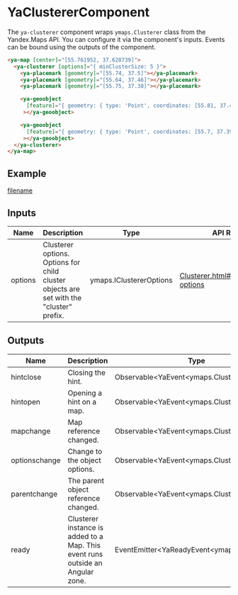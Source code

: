 # YaClustererComponent


The `ya-clusterer` component wraps `ymaps.Clusterer` class from the Yandex.Maps API.
You can configure it via the component's inputs.
Events can be bound using the outputs of the component.



```html
<ya-map [center]="[55.761952, 37.620739]">
  <ya-clusterer [options]="{ minClusterSize: 5 }">
    <ya-placemark [geometry]="[55.74, 37.5]"></ya-placemark>
    <ya-placemark [geometry]="[55.64, 37.46]"></ya-placemark>
    <ya-placemark [geometry]="[55.75, 37.38]"></ya-placemark>

    <ya-geoobject
      [feature]="{ geometry: { type: 'Point', coordinates: [55.81, 37.4] } }"
     ></ya-geoobject>

    <ya-geoobject
      [feature]="{ geometry: { type: 'Point', coordinates: [55.7, 37.39] } }"
     ></ya-geoobject>
  </ya-clusterer>
</ya-map>
```


## Example
[filename](https://stackblitz.com/edit/placemark-clusterer?embed=1&view=preview ':include :type=iframe width=100% height=650px')

## Inputs
| Name    | Description                                                                                 | Type                    | API Reference                                                                                                                              |
| ------- | ------------------------------------------------------------------------------------------- | ----------------------- | ------------------------------------------------------------------------------------------------------------------------------------------ |
| options |   Clusterer options. Options for child cluster objects are set with the "cluster" prefix.   | ymaps.IClustererOptions | [Clusterer.html#Clusterer__param-options](https://yandex.com/dev/maps/jsapi/doc/2.1/ref/reference/Clusterer.html#Clusterer__param-options) |

## Outputs
| Name          | Description                                                                       | Type                                            | API Reference                                                                                                                                                        |
| ------------- | --------------------------------------------------------------------------------- | ----------------------------------------------- | -------------------------------------------------------------------------------------------------------------------------------------------------------------------- |
| hintclose     |   Closing the hint.                                                               | Observable\<YaEvent\<ymaps.Clusterer\>\>        | [Clusterer.html#event_detail__event-hintclose](https://yandex.com/dev/maps/jsapi/doc/2.1/ref/reference/Clusterer.html#event_detail__event-hintclose)                 |
| hintopen      |   Opening a hint on a map.                                                        | Observable\<YaEvent\<ymaps.Clusterer\>\>        | [Clusterer.html#event_detail__event-hintopen](https://yandex.com/dev/maps/jsapi/doc/2.1/ref/reference/Clusterer.html#event_detail__event-hintopen)                   |
| mapchange     |   Map reference changed.                                                          | Observable\<YaEvent\<ymaps.Clusterer\>\>        | [IParentOnMap.html#event_detail__event-mapchange](https://yandex.com/dev/maps/jsapi/doc/2.1/ref/reference/IParentOnMap.html#event_detail__event-mapchange)           |
| optionschange |   Change to the object options.                                                   | Observable\<YaEvent\<ymaps.Clusterer\>\>        | [ICustomizable.html#event_detail__event-optionschange](https://yandex.com/dev/maps/jsapi/doc/2.1/ref/reference/ICustomizable.html#event_detail__event-optionschange) |
| parentchange  |   The parent object reference changed.                                            | Observable\<YaEvent\<ymaps.Clusterer\>\>        | [IChild.html#event_detail__event-parentchange](https://yandex.com/dev/maps/jsapi/doc/2.1/ref/reference/IChild.html#event_detail__event-parentchange)                 |
| ready         |   Clusterer instance is added to a Map. This event runs outside an Angular zone.  | EventEmitter\<YaReadyEvent\<ymaps.Clusterer\>\> | —                                                                                                                                                                    |
